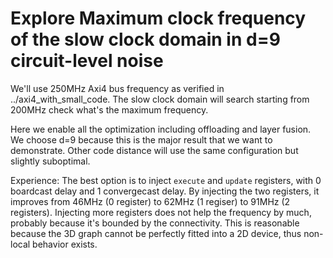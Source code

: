 # Explore Maximum clock frequency of the slow clock domain in d=9 circuit-level noise

We'll use 250MHz Axi4 bus frequency as verified in ../axi4_with_small_code.
The slow clock domain will search starting from 200MHz check what's the maximum frequency.

Here we enable all the optimization including offloading and layer fusion.
We choose d=9 because this is the major result that we want to demonstrate.
Other code distance will use the same configuration but slightly suboptimal.

Experience: 
The best option is to inject `execute` and `update` registers, with 0 boardcast delay and 1 convergecast delay.
By injecting the two registers, it improves from 46MHz (0 register) to 62MHz (1 regiser) to 91MHz (2 registers).
Injecting more registers does not help the frequency by much, probably because it's bounded by the connectivity.
This is reasonable because the 3D graph cannot be perfectly fitted into a 2D device, thus non-local behavior exists.
